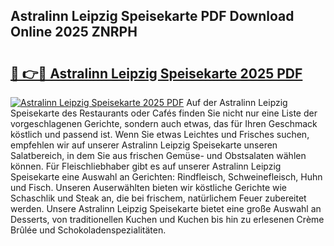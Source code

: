 ## Astralinn Leipzig Speisekarte PDF Download Online 2025 ZNRPH

# <h2><a href="http://gc5fvgr.nevu.top/?p=Astralinn+Leipzig+Speisekarte">🔗 👉🔴 Astralinn Leipzig Speisekarte 2025 PDF</a></h2>

[![Astralinn Leipzig Speisekarte 2025 PDF](https://i.imgur.com/dBaPXMq.png)](http://gc5fvgr.nevu.top/?p=Astralinn+Leipzig+Speisekarte)
Auf der Astralinn Leipzig Speisekarte des Restaurants oder Cafés finden Sie nicht nur eine Liste der vorgeschlagenen Gerichte, sondern auch etwas, das für Ihren Geschmack köstlich und passend ist. Wenn Sie etwas Leichtes und Frisches suchen, empfehlen wir auf unserer Astralinn Leipzig Speisekarte unseren Salatbereich, in dem Sie aus frischen Gemüse- und Obstsalaten wählen können. Für Fleischliebhaber gibt es auf unserer Astralinn Leipzig Speisekarte eine Auswahl an Gerichten: Rindfleisch, Schweinefleisch, Huhn und Fisch. Unseren Auserwählten bieten wir köstliche Gerichte wie Schaschlik und Steak an, die bei frischem, natürlichem Feuer zubereitet werden. Unsere Astralinn Leipzig Speisekarte bietet eine große Auswahl an Desserts, von traditionellen Kuchen und Kuchen bis hin zu erlesenen Crème Brûlée und Schokoladenspezialitäten.
